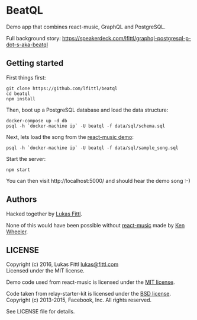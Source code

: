 # BeatQL

Demo app that combines react-music, GraphQL and PostgreSQL.

Full background story: https://speakerdeck.com/lfittl/graphql-postgresql-p-dot-s-aka-beatql

## Getting started

First things first:

```
git clone https://github.com/lfittl/beatql
cd beatql
npm install
```

Then, boot up a PostgreSQL database and load the data structure:

```
docker-compose up -d db
psql -h `docker-machine ip` -U beatql -f data/sql/schema.sql
```

Next, lets load the song from the [react-music demo](https://github.com/FormidableLabs/react-music/blob/master/demo/index.js):

```
psql -h `docker-machine ip` -U beatql -f data/sql/sample_song.sql
```

Start the server:

```
npm start
```

You can then visit http://localhost:5000/ and should hear the demo song :-)

## Authors

Hacked together by [Lukas Fittl](https://github.com/lfittl).

None of this would have been possible without [react-music](https://github.com/FormidableLabs/react-music) made by [Ken Wheeler](https://github.com/kenwheeler).

## LICENSE

Copyright (c) 2016, Lukas Fittl <lukas@fittl.com> <br>
Licensed under the MIT license.

Demo code used from react-music is licensed under the [MIT license](https://opensource.org/licenses/MIT).

Code taken from relay-starter-kit is licensed under the [BSD license](https://github.com/relayjs/relay-starter-kit/blob/master/LICENSE).<br>
Copyright (c) 2013-2015, Facebook, Inc. All rights reserved.

See LICENSE file for details.
